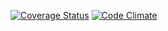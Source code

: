 [![Coverage Status](https://coveralls.io/repos/AlexeyGrishin/gulp-livereload-mithril/badge.svg?branch=master)](https://coveralls.io/r/AlexeyGrishin/gulp-livereload-mithril?branch=master)
[![Code Climate](https://codeclimate.com/github/AlexeyGrishin/gulp-livereload-mithril/badges/gpa.svg)](https://codeclimate.com/github/AlexeyGrishin/gulp-livereload-mithril)
